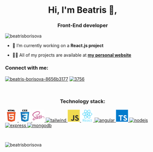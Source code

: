 <!-- ### Hi, I'm Beatris 👋
#### I'm Front-End developer
<!-- 
<!--
**beatrisborisova/beatrisborisova** is a ✨ _special_ ✨ repository because its `README.md` (this file) appears on your GitHub profile.
 -->

<!-- ##### - 🔭 I’m currently working on a React.js application.
##### - 🌱 I’m currently learning React.js and Tailwind.
##### - 📫 How to reach me: [LinkedIn](https://www.linkedin.com/in/beatris-borisova-8656b3177/)
##### - :blue_heart: My personal [Website](https://beatrisborisova.netlify.app/)

### Technology stack
[<img alt="html" width="50px" src="https://cdn-icons-png.flaticon.com/512/732/732212.png" />](https://developer.mozilla.org/en-US/docs/Web/HTML)
[<img alt="css" width="52px" src="https://www.labsrc.com/wp-content/uploads/2022/03/css3.png" />](https://developer.mozilla.org/en-US/docs/Web/CSS)
[<img alt="javascript" width="44px" src="https://iconape.com/wp-content/png_logo_vector/ottawa-js-logo.png" />](https://developer.mozilla.org/en-US/docs/Web/JavaScript)
[<img alt="reactjs" width="70px" src="https://www.datocms-assets.com/45470/1631110818-logo-react-js.png" />](https://reactjs.org/)
[<img alt="angular" width="50px" src="https://cdn4.iconfinder.com/data/icons/logos-and-brands/512/21_Angular_logo_logos-512.png" />](https://angular.io/docs)
[<img alt="mongodb" width="40px" src="https://toppng.com/public/uploads/thumbnail/9kib-354x415-unnamed-mongodb-logo-sv-1156286072355jpx03rnf.png" />](https://www.mongodb.com/docs/)

[![Top Langs](https://github-readme-stats.vercel.app/api/top-langs/?username=anuraghazra&layout=compact)](https://github.com/anuraghazra/github-readme-stats) -->


<h1 align="center">Hi, I'm Beatris 👋,</h1>
<h3 align="center">Front-End developer</h3>

<p align="left"> <img src="https://komarev.com/ghpvc/?username=beatrisborisova&label=Profile%20views&color=0e75b6&style=flat" alt="beatrisborisova" /> </p>

- 🔭 I’m currently working on a **React.js project**

- 👨‍💻 All of my projects are available at **[my personal website](https://beatrisborisova.netlify.app/)**

<h3 align="left">Connect with me:</h3>
<p align="left">
<a href="https://linkedin.com/in/beatris-borisova-8656b3177" target="blank"><img align="center" src="https://raw.githubusercontent.com/rahuldkjain/github-profile-readme-generator/master/src/images/icons/Social/linked-in-alt.svg" alt="beatris-borisova-8656b3177" height="30" width="40" /></a>
<a href="https://discord.gg/3756" target="blank"><img align="center" src="https://raw.githubusercontent.com/rahuldkjain/github-profile-readme-generator/master/src/images/icons/Social/discord.svg" alt="3756" height="30" width="40" /></a>
</p>

<br>

<h3 align="center">Technology stack:</h3>
<p align="center" background="#ffffff">

   <a href="https://www.w3.org/html/" target="_blank" rel="noreferrer"> <img src="https://raw.githubusercontent.com/devicons/devicon/master/icons/html5/html5-original-wordmark.svg" alt="html5" width="40" height="40"/> </a>
 </a> <a href="https://www.w3schools.com/css/" target="_blank" rel="noreferrer"> <img src="https://raw.githubusercontent.com/devicons/devicon/master/icons/css3/css3-original-wordmark.svg" alt="css3" width="40" height="40"/> </a>
<a href="https://sass-lang.com" target="_blank" rel="noreferrer"> <img src="https://raw.githubusercontent.com/devicons/devicon/master/icons/sass/sass-original.svg" alt="sass" width="40" height="40"/> </a>
<a href="https://tailwindcss.com/" target="_blank" rel="noreferrer"> <img src="https://www.vectorlogo.zone/logos/tailwindcss/tailwindcss-icon.svg" alt="tailwind" width="40" height="40"/> </a>
 <a href="https://developer.mozilla.org/en-US/docs/Web/JavaScript" target="_blank" rel="noreferrer"> <img src="https://raw.githubusercontent.com/devicons/devicon/master/icons/javascript/javascript-original.svg" alt="javascript" width="40" height="40"/> </a>
 <a href="https://reactjs.org/" target="_blank" rel="noreferrer"> <img src="https://raw.githubusercontent.com/devicons/devicon/master/icons/react/react-original-wordmark.svg" alt="react" width="40" height="40"/> </a>
  <a href="https://angular.io" target="_blank" rel="noreferrer"> <img src="https://angular.io/assets/images/logos/angular/angular.svg" alt="angular" width="40" height="40"/>
 <a href="https://www.typescriptlang.org/" target="_blank" rel="noreferrer"> <img src="https://raw.githubusercontent.com/devicons/devicon/master/icons/typescript/typescript-original.svg" alt="typescript" width="40" height="40"/> </a> 
 <a href="https://nodejs.org" target="_blank" rel="noreferrer"> <img src="https://www.vectorlogo.zone/logos/nodejs/nodejs-ar21.png" alt="nodejs" width="70" height="35"/> </a>
  <a href="https://expressjs.com" target="_blank" rel="noreferrer"> <img src="https://expressjs.com/images/express-facebook-share.png" alt="express" width="90" height="35"/> </a>
   <a href="https://www.mongodb.com/" target="_blank" rel="noreferrer"> <img src="https://www.pngitem.com/pimgs/m/385-3850320_png-transparent-mongodb-icon-mongodb-logo-png-download.png" alt="mongodb" width="42" height="40"/> </a>
</p> 
<br>

<p><img align="center" src="https://github-readme-stats.vercel.app/api/top-langs?username=beatrisborisova&show_icons=true&locale=en&layout=compact" alt="beatrisborisova" /></p>
